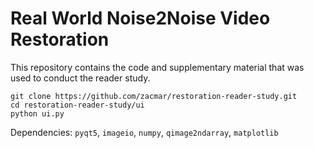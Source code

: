# Real World Noise2Noise Video Restoration
This repository contains the code and supplementary material that was used to conduct the reader study.


```
git clone https://github.com/zacmar/restoration-reader-study.git
cd restoration-reader-study/ui
python ui.py
```

Dependencies: `pyqt5`, `imageio`, `numpy`, `qimage2ndarray`, `matplotlib`
